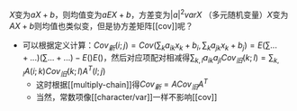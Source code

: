 $X$变为$aX+b$，则均值变为$aEX+b$，方差变为$|a|^2varX$
（多元随机变量）$X$变为$AX+b$则均值也类似变，但是协方差矩阵[[cov]]呢？
- 可以根据定义计算：$Cov_新(i;j)=Cov(\sum_k a_{ik}x_k+b_i,\sum_k a_{jk}x_k+b_j)=E(\sum...+...)(\sum...+...)-E()E()$，然后对应项配对相减得$\sum_{k,l} a_{ik}a_{jl}Cov_旧(k;l)=\sum_{k,l} A(i;k)Cov_旧(k;l) A^T(l;j)$
  - 这时根据[[multiply-chain]]得$Cov_新 = ACov_旧 A^T$
  - 当然，常数项像[[character/var]]一样不影响[[cov]]